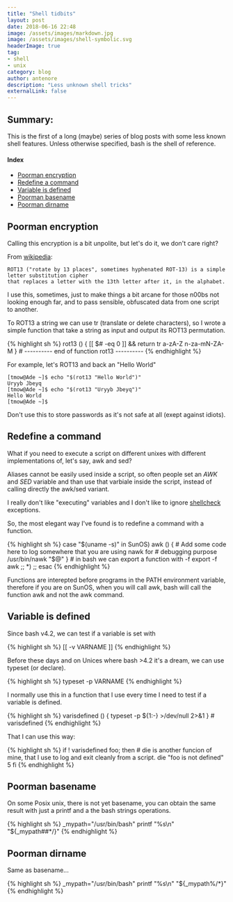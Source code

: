 ```yaml
---
title: "Shell tidbits"
layout: post
date: 2018-06-16 22:48
image: /assets/images/markdown.jpg
image: /assets/images/shell-symbolic.svg
headerImage: true
tag:
- shell
- unix
category: blog
author: antenore
description: "Less unknown shell tricks"
externalLink: false
---
```


## Summary:

This is the first of a long (maybe) series of blog posts with some less known shell
features. Unless otherwise specified, bash is the shell of reference.

#### Index
- [Poorman encryption](#poorman-encryption)
- [Redefine a command](#redefine-a-command)
- [Variable is defined](#variable-is-defined)
- [Poorman basename](#poorman-basename)
- [Poorman dirname](#poorman-dirname)

## Poorman encryption

Calling this encryption is a bit unpolite, but let's do it, we don't care right?

From [wikipedia](https://en.wikipedia.org/wiki/ROT13):

    ROT13 ("rotate by 13 places", sometimes hyphenated ROT-13) is a simple letter substitution cipher
    that replaces a letter with the 13th letter after it, in the alphabet.

I use this, sometimes, just to make things a bit arcane for those n00bs not looking
enough far, and to pass sensible, obfuscated data from one script to another.

To ROT13 a string we can use tr (translate or delete characters), so I wrote a simple
function that take a string as input and output its ROT13 permutation.

{% highlight sh %}
rot13 () {
        [[ $# -eq 0 ]] && return
        tr a-zA-Z n-za-mN-ZA-M
}	# ----------  end of function rot13  ----------
{% endhighlight %}

For example, let's ROT13 and back an "Hello World"

    [tmow@Ade ~]$ echo "$(rot13 "Hello World")"
    Uryyb Jbeyq
    [tmow@Ade ~]$ echo "$(rot13 "Uryyb Jbeyq")"
    Hello World
    [tmow@Ade ~]$

Don't use this to store passwords as it's not safe at all (exept against idiots).

## Redefine a command

What if you need to execute a script on different unixes with different implementations of, let's say, awk and sed?

Aliases cannot be easily used inside a script, so often people set an *AWK* and *SED* variable and than use that varbiale inside the script, instead of calling
directly the awk/sed variant.

I really don't like "executing" variables and I don't like to ignore [shellcheck](https://www.shellcheck.net/) exceptions.

So, the most elegant way I've found is to redefine a command with a function.

{% highlight sh %}
case "$(uname -s)" in
    SunOS)
        awk () {
            # Add some code here to log somewhere that you are using nawk for
            # debugging purpose
            /usr/bin/nawk "$@"
        }
        # in bash we can export a function with -f
        export -f awk
        ;;
    *)
        ;;
esac
{% endhighlight %}

Functions are interepted before programs in the PATH environment variable, therefore
if you are on SunOS, when you will call awk, bash will call the function awk and not the awk command.

## Variable is defined

Since bash v4.2, we can test if a variable is set with

{% highlight sh %}
[[ -v VARNAME ]]
{% endhighlight %}

Before these days and on Unices where bash >4.2 it's a dream, we can use typeset (or declare).

{% highlight sh %}
typeset -p VARNAME
{% endhighlight %}

I normally use this in a function that I use every time I need to test if a variable is defined.

{% highlight sh %}
varisdefined () {
	typeset -p ${1:-} >/dev/null 2>&1
} # varisdefined
{% endhighlight %}

That I can use this way:

{% highlight sh %}
if ! varisdefined foo; then
    # die is another funcion of mine, that I use to log and exit cleanly from a script.
    die "foo is not defined" 5
fi
{% endhighlight %}

## Poorman basename

On some Posix unix, there is not yet basename, you can obtain the same result with
just a printf and a the bash strings operations.

{% highlight sh %}
_mypath="/usr/bin/bash"
printf "%s\n" "${_mypath##*/}"
{% endhighlight %}

## Poorman dirname

Same as basename...

{% highlight sh %}
_mypath="/usr/bin/bash"
printf "%s\n" "${_mypath%/*}"
{% endhighlight %}

